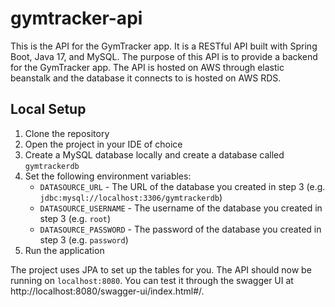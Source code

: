 # gymtracker-api
This is the API for the GymTracker app. It is a RESTful API built with Spring Boot, Java 17, and MySQL.
The purpose of this API is to provide a backend for the GymTracker app. The API is hosted on AWS through elastic beanstalk 
and the database it connects to is hosted on AWS RDS.

## Local Setup
1. Clone the repository
2. Open the project in your IDE of choice
3. Create a MySQL database locally and create a database called `gymtrackerdb`
4. Set the following environment variables:
    - `DATASOURCE_URL` - The URL of the database you created in step 3 (e.g. `jdbc:mysql://localhost:3306/gymtrackerdb`)
    - `DATASOURCE_USERNAME` - The username of the database you created in step 3 (e.g. `root`)
    - `DATASOURCE_PASSWORD` - The password of the database you created in step 3 (e.g. `password`)
5. Run the application

The project uses JPA to set up the tables for you. The API should now be running on `localhost:8080`. 
You can test it through the swagger UI at http://localhost:8080/swagger-ui/index.html#/.